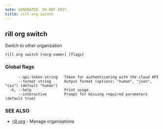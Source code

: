 ```yaml
---
note: GENERATED. DO NOT EDIT.
title: rill org switch
---
```

## rill org switch

Switch to other organization

```
rill org switch [<org-name>] [flags]
```

### Global flags

```
      --api-token string   Token for authenticating with the cloud API
      --format string      Output format (options: "human", "json", "csv") (default "human")
  -h, --help               Print usage
      --interactive        Prompt for missing required parameters (default true)
```

### SEE ALSO

* [rill org](org.md)	 - Manage organisations

